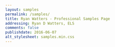 ```yaml
---
layout: samples
permalink: /samples/
title: Ryan Watters - Professional Samples Page
addressing: Ryan D Watters, ELS
comments: false
publishdate: 2016-06-07
alt_stylesheet: samples.min.css
---
```


